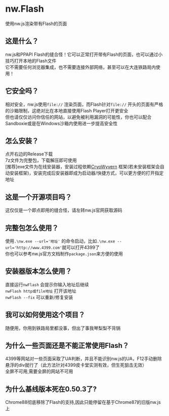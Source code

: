 # nw.Flash
使用nw.js渲染带有Flash的页面  
## 这是什么？  
nw.js和PPAPI Flash的缝合怪！它可以正常打开带有Flash的页面，也可以通过小技巧打开本地的Flash文件  
它不需要任何浏览器集成，也不需要连接外部网络，甚至可以在大连铁路局内使用！  
## 它安全吗？  
相对安全，nw.js使用`file://` 渲染页面，而Flash针对`file://` 开头的页面有严格的沙箱限制，这绝对比在本地直接使用Flash Player打开更安全  
但也请仅仅访问你信任的网站，以避免被利用漏洞的可能性，你也可以配合Sandboxie或是在Windows沙箱内使用进一步提高安全性  
## 怎么安装？  
点开右边的Release下载  
7z文件为完整包，下载解压即可使用  
[推荐]exe文件为在线安装器，安装过程依赖[CryoWyvern][] 框架(若未安装框架会自动安装框架)，安装完成后安装器即成为启动器/快捷方式，可以更方便的打开指定地址  
## 这是一个开源项目吗？  
这仅仅是一个即点即用的缝合怪，请左转nw.js官网获取源码  
## 完整包怎么使用？  
使用`.\nw.exe --url='地址'` 的命令启动，比如`.\nw.exe --url='http://www.4399.com'`就可以打开4399了  
你也可以参考nw.js官方文档制作`package.json`来方便的使用  
## 安装器版本怎么使用？  
直接运行`nwFlash` 会提示你输入地址后继续  
`nwFlash http或file地址` 打开该地址  
`nwFlash --fix` 可以重新/修复安装  
## 我可以如何使用这个项目？  
随便用，你用到铁路局里都没事，但出了事我琴梨梨不背锅  
## 为什么一些页面还是不能正常使用Flash？  
4399等网站对一些页面采取了UA判断，并且不能识别nw.js的UA，F12手动删除悬浮的div就行了（此方法针对4399皮卡堂实测有效，但生死狙击无效）  
全屏不可用,需要全屏的网站不可用  
## 为什么基线版本死在0.50.3了?  
Chrome88彻底移除了Flash的支持,因此只能停留在基于Chrome87的旧版nw.js上  


[CryoWyvern]: https://github.com/qinlili23333/CryoWyvern/
